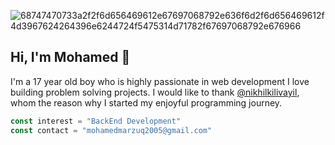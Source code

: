 ![68747470733a2f2f6d656469612e67697068792e636f6d2f6d656469612f4d3967624264396e6244724f5475314d71782f67697068792e676966](https://raw.githubusercontent.com/mohamed12-droid/cloud/master/banner.png)
## Hi, I'm Mohamed 👋
<!-- ### About Me -->
I'm a 17 year old boy who is highly passionate in web development I love building problem solving projects. I would like to thank [@nikhilkilivayil](https://github.com/nikhilkilivayil), whom the reason why I started my enjoyful programming journey.
```js
const interest = "BackEnd Development"
const contact = "mohamedmarzuq2005@gmail.com"
```
<!-- ⚡ Fun fact: I can live without programming -->
